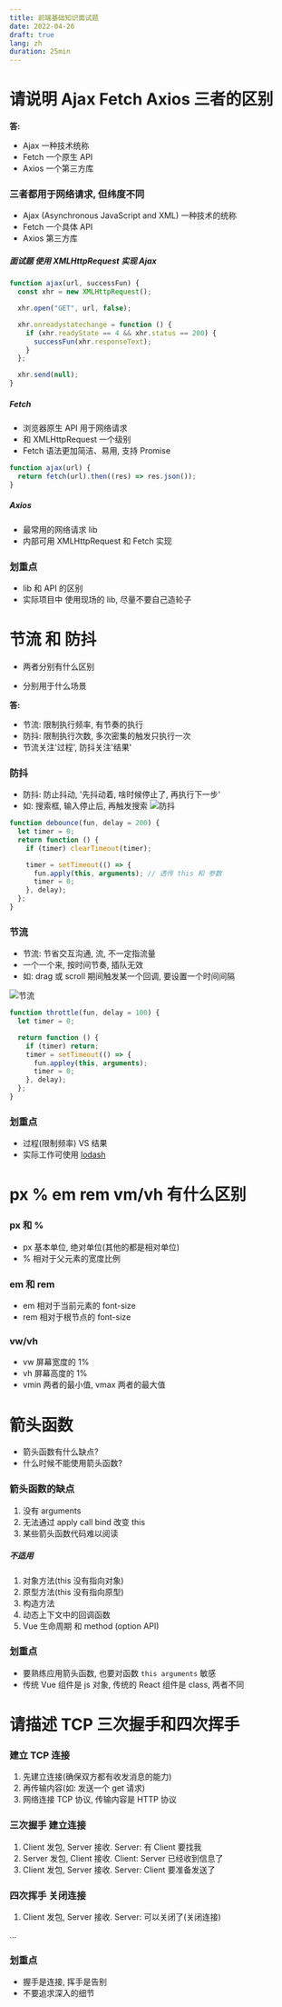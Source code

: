 ```yaml
---
title: 前端基础知识面试题
date: 2022-04-26
draft: true
lang: zh
duration: 25min
---
```


# 请说明 Ajax Fetch Axios 三者的区别

**答:**

- Ajax 一种技术统称
- Fetch 一个原生 API
- Axios 一个第三方库

### 三者都用于网络请求, 但纬度不同

- Ajax (Asynchronous JavaScript and XML) 一种技术的统称
- Fetch 一个具体 API
- Axios 第三方库

##### 面试题 使用 XMLHttpRequest 实现 Ajax

```js
function ajax(url, successFun) {
  const xhr = new XMLHttpRequest();

  xhr.open("GET", url, false);

  xhr.onreadystatechange = function () {
    if (xhr.readyState == 4 && xhr.status == 200) {
      successFun(xhr.responseText);
    }
  };

  xhr.send(null);
}
```

##### Fetch

- 浏览器原生 API 用于网络请求
- 和 XMLHttpRequest 一个级别
- Fetch 语法更加简洁、易用, 支持 Promise

```js
function ajax(url) {
  return fetch(url).then((res) => res.json());
}
```

##### Axios

- 最常用的网络请求 lib
- 内部可用 XMLHttpRequest 和 Fetch 实现

### 划重点

- lib 和 API 的区别
- 实际项目中 使用现场的 lib, 尽量不要自己造轮子

# 节流 和 防抖

- 两者分别有什么区别

- 分别用于什么场景

**答:**

- 节流: 限制执行频率, 有节奏的执行
- 防抖: 限制执行次数, 多次密集的触发只执行一次
- 节流关注'过程', 防抖关注'结果'

### 防抖

- 防抖: 防止抖动, '先抖动着, 啥时候停止了, 再执行下一步'
- 如: 搜索框, 输入停止后, 再触发搜索
  ![防抖](/public/images/web-interview/2-1.png)

```js
function debounce(fun, delay = 200) {
  let timer = 0;
  return function () {
    if (timer) clearTimeout(timer);

    timer = setTimeout(() => {
      fun.apply(this, arguments); // 透传 this 和 参数
      timer = 0;
    }, delay);
  };
}
```

### 节流

- 节流: 节省交互沟通, 流, 不一定指流量
- 一个一个来, 按时间节奏, 插队无效
- 如: drag 或 scroll 期间触发某一个回调, 要设置一个时间间隔

![节流](/public/images/web-interview/2-2.png)

```js
function throttle(fun, delay = 100) {
  let timer = 0;

  return function () {
    if (timer) return;
    timer = setTimeout(() => {
      fun.appley(this, arguments);
      timer = 0;
    }, delay);
  };
}
```

### 划重点

- 过程(限制频率) VS 结果
- 实际工作可使用 [lodash](https://lodash.com/)

# px % em rem vm/vh 有什么区别

### px 和 %

- px 基本单位, 绝对单位(其他的都是相对单位)
- % 相对于父元素的宽度比例

### em 和 rem

- em 相对于当前元素的 font-size
- rem 相对于根节点的 font-size

### vw/vh

- vw 屏幕宽度的 1%
- vh 屏幕高度的 1%
- vmin 两者的最小值, vmax 两者的最大值

# 箭头函数

- 箭头函数有什么缺点?
- 什么时候不能使用箭头函数?

### 箭头函数的缺点

1. 没有 arguments
2. 无法通过 apply call bind 改变 this
3. 某些箭头函数代码难以阅读

##### 不适用

1. 对象方法(this 没有指向对象)
2. 原型方法(this 没有指向原型)
3. 构造方法
4. 动态上下文中的回调函数
5. Vue 生命周期 和 method (option API)

### 划重点

- 要熟练应用箭头函数, 也要对函数 `this arguments` 敏感
- 传统 Vue 组件是 js 对象, 传统的 React 组件是 class, 两者不同

# 请描述 TCP 三次握手和四次挥手

### 建立 TCP 连接

1. 先建立连接(确保双方都有收发消息的能力)
2. 再传输内容(如: 发送一个 get 请求)
3. 网络连接 TCP 协议, 传输内容是 HTTP 协议

### 三次握手 建立连接

1. Client 发包, Server 接收. Server: 有 Client 要找我
2. Server 发包, Client 接收. Client: Server 已经收到信息了
3. Client 发包, Server 接收. Server: Client 要准备发送了

### 四次挥手 关闭连接

1. Client 发包, Server 接收. Server: 可以关闭了(关闭连接)

...

### 划重点

- 握手是连接, 挥手是告别
- 不要追求深入的细节
